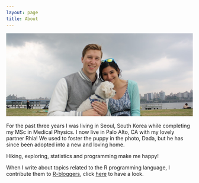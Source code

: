 ```yaml
---
layout: page
title: About
---
```


<div>
  <img src="/figs/RhiaDada.jpg" alt="Woohoo!" title="Very Cute" width="750px"/>
</div>

For the past three years I was living in Seoul, South Korea while completing my MSc in Medical Physics. I now live in Palo Alto, CA with my lovely partner Rhia! We used to foster the puppy in the photo, Dada,  but he has since been adopted into a new and loving home.

Hiking, exploring, statistics and programming make me happy!

When I write about topics related to the R programming language, I contribute them to <a href="http://www.r-bloggers.com/">R-bloggers</a>, click <a href="http://www.r-bloggers.com/">here</a> to have a look.
